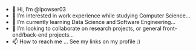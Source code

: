 - 👋 Hi, I’m @lpowser03
- 👀 I’m interested in work experience while studying Computer Science...
- 🌱 I’m currently learning Data Science and Software Engineering...
- 💞️ I’m looking to collaborate on research projects, or general front-end/back-end projects...
- 📫 How to reach me ... See my links on my profile :)

<!---
lpowser03/lpowser03 is a ✨ special ✨ repository because its `README.md` (this file) appears on your GitHub profile.
You can click the Preview link to take a look at your changes.
--->
